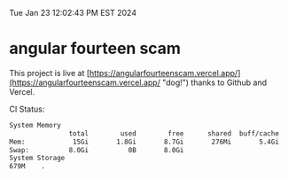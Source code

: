 Tue Jan 23 12:02:43 PM EST 2024

# angular fourteen scam


This project is live at [https://angularfourteenscam.vercel.app/](https://angularfourteenscam.vercel.app/ "dog!") thanks to Github and Vercel.

CI Status: 

```bash
System Memory
               total        used        free      shared  buff/cache   available
Mem:            15Gi       1.8Gi       8.7Gi       276Mi       5.4Gi        13Gi
Swap:          8.0Gi          0B       8.0Gi
System Storage
679M	.
```
